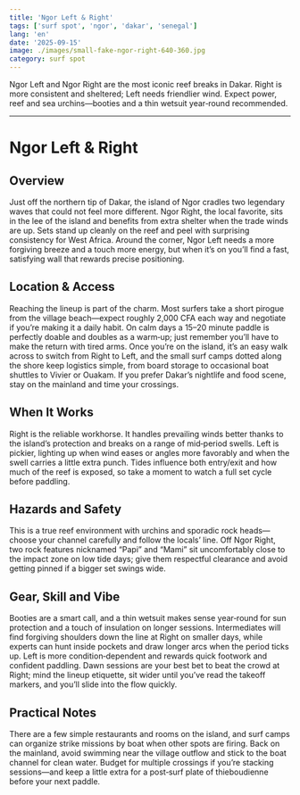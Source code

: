 ```yaml
---
title: 'Ngor Left & Right'
tags: ['surf spot', 'ngor', 'dakar', 'senegal']
lang: 'en'
date: '2025-09-15'
image: ./images/small-fake-ngor-right-640-360.jpg
category: surf spot
---
```


Ngor Left and Ngor Right are the most iconic reef breaks in Dakar. Right is more consistent and sheltered; Left needs friendlier wind. Expect power, reef and sea urchins—booties and a thin wetsuit year‑round recommended.

---

# Ngor Left & Right

## Overview

Just off the northern tip of Dakar, the island of Ngor cradles two legendary waves that could not feel more different. Ngor Right, the local favorite, sits in the lee of the island and benefits from extra shelter when the trade winds are up. Sets stand up cleanly on the reef and peel with surprising consistency for West Africa. Around the corner, Ngor Left needs a more forgiving breeze and a touch more energy, but when it’s on you’ll find a fast, satisfying wall that rewards precise positioning.

## Location & Access

Reaching the lineup is part of the charm. Most surfers take a short pirogue from the village beach—expect roughly 2,000 CFA each way and negotiate if you’re making it a daily habit. On calm days a 15–20 minute paddle is perfectly doable and doubles as a warm‑up; just remember you’ll have to make the return with tired arms. Once you’re on the island, it’s an easy walk across to switch from Right to Left, and the small surf camps dotted along the shore keep logistics simple, from board storage to occasional boat shuttles to Vivier or Ouakam. If you prefer Dakar’s nightlife and food scene, stay on the mainland and time your crossings.

## When It Works

Right is the reliable workhorse. It handles prevailing winds better thanks to the island’s protection and breaks on a range of mid‑period swells. Left is pickier, lighting up when wind eases or angles more favorably and when the swell carries a little extra punch. Tides influence both entry/exit and how much of the reef is exposed, so take a moment to watch a full set cycle before paddling.

## Hazards and Safety

This is a true reef environment with urchins and sporadic rock heads—choose your channel carefully and follow the locals’ line. Off Ngor Right, two rock features nicknamed “Papi” and “Mami” sit uncomfortably close to the impact zone on low tide days; give them respectful clearance and avoid getting pinned if a bigger set swings wide.

## Gear, Skill and Vibe

Booties are a smart call, and a thin wetsuit makes sense year‑round for sun protection and a touch of insulation on longer sessions. Intermediates will find forgiving shoulders down the line at Right on smaller days, while experts can hunt inside pockets and draw longer arcs when the period ticks up. Left is more condition‑dependent and rewards quick footwork and confident paddling. Dawn sessions are your best bet to beat the crowd at Right; mind the lineup etiquette, sit wider until you’ve read the takeoff markers, and you’ll slide into the flow quickly.

## Practical Notes

There are a few simple restaurants and rooms on the island, and surf camps can organize strike missions by boat when other spots are firing. Back on the mainland, avoid swimming near the village outflow and stick to the boat channel for clean water. Budget for multiple crossings if you’re stacking sessions—and keep a little extra for a post‑surf plate of thieboudienne before your next paddle.
